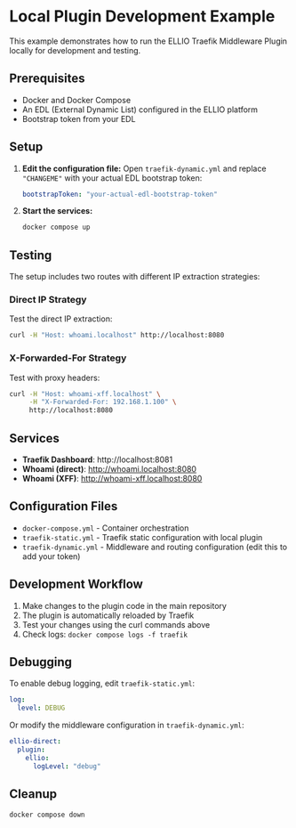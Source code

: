 # Local Plugin Development Example

This example demonstrates how to run the ELLIO Traefik Middleware Plugin locally for development and testing.

## Prerequisites

- Docker and Docker Compose
- An EDL (External Dynamic List) configured in the ELLIO platform
- Bootstrap token from your EDL

## Setup

1. **Edit the configuration file:**
   Open `traefik-dynamic.yml` and replace `"CHANGEME"` with your actual EDL bootstrap token:
   ```yaml
   bootstrapToken: "your-actual-edl-bootstrap-token"
   ```

2. **Start the services:**
   ```bash
   docker compose up
   ```

## Testing

The setup includes two routes with different IP extraction strategies:

### Direct IP Strategy
Test the direct IP extraction:
```bash
curl -H "Host: whoami.localhost" http://localhost:8080
```

### X-Forwarded-For Strategy
Test with proxy headers:
```bash
curl -H "Host: whoami-xff.localhost" \
     -H "X-Forwarded-For: 192.168.1.100" \
     http://localhost:8080
```

## Services

- **Traefik Dashboard**: http://localhost:8081
- **Whoami (direct)**: http://whoami.localhost:8080
- **Whoami (XFF)**: http://whoami-xff.localhost:8080

## Configuration Files

- `docker-compose.yml` - Container orchestration
- `traefik-static.yml` - Traefik static configuration with local plugin
- `traefik-dynamic.yml` - Middleware and routing configuration (edit this to add your token)

## Development Workflow

1. Make changes to the plugin code in the main repository
2. The plugin is automatically reloaded by Traefik
3. Test your changes using the curl commands above
4. Check logs: `docker compose logs -f traefik`

## Debugging

To enable debug logging, edit `traefik-static.yml`:
```yaml
log:
  level: DEBUG
```

Or modify the middleware configuration in `traefik-dynamic.yml`:
```yaml
ellio-direct:
  plugin:
    ellio:
      logLevel: "debug"
```

## Cleanup

```bash
docker compose down
```
